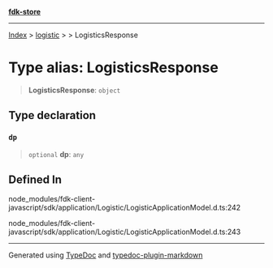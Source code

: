 [**fdk-store**](../../../README.md)
***

[Index](../../../API.md) > [logistic](../../README.md) > [<internal>](../README.md) > LogisticsResponse

# Type alias: LogisticsResponse

> **LogisticsResponse**: `object`

## Type declaration

### `dp`

> `optional` **dp**: `any`

## Defined In

node\_modules/fdk-client-javascript/sdk/application/Logistic/LogisticApplicationModel.d.ts:242

node\_modules/fdk-client-javascript/sdk/application/Logistic/LogisticApplicationModel.d.ts:243

***
Generated using [TypeDoc](https://typedoc.org/) and [typedoc-plugin-markdown](https://www.npmjs.com/package/typedoc-plugin-markdown)
